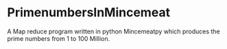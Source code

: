 # PrimenumbersInMincemeat
A Map reduce program written in python Mincemeatpy which produces the prime numbers from 1 to 100 Million.
